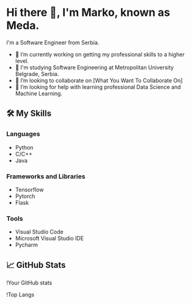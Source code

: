# Hi there 👋, I'm Marko, known as Meda.

I'm a Software Engineer from Serbia.

- 🔭 I’m currently working on getting my professional skills to a higher level.
- 🏫 I'm studying Software Engineering at Metropolitan University Belgrade, Serbia.
- 👯 I’m looking to collaborate on [What You Want To Collaborate On]
- 🤔 I’m looking for help with learning professional Data Science and Machine Learning.


## 🛠️ My Skills

### Languages

- Python
- C/C++
- Java

### Frameworks and Libraries

- Tensorflow
- Pytorch
- Flask

### Tools

- Visual Studio Code
- Microsoft Visual Studio IDE
- Pycharm

## 📈 GitHub Stats

!Your GitHub stats

!Top Langs
